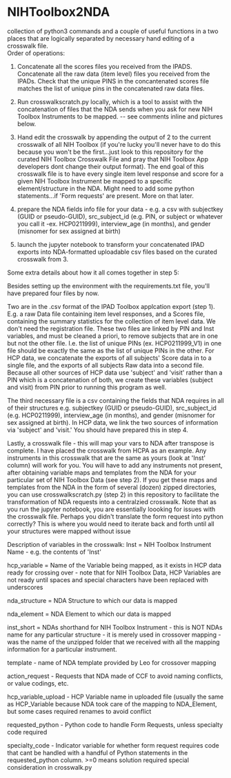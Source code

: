 # NIHToolbox2NDA
collection of python3 commands and a couple of useful functions in a two places that are logically separated by necessary hand editing of a crosswalk file.  
Order of operations:
1.  Concatenate all the scores files you received from the IPADS.  Concatenate all the raw data (item level) files you received from the IPADs. Check that the unique PINS in the concantenated scores file matches the list of unique pins in the concatenated raw data files.

2.  Run crosswalkscratch.py locally, which is a tool to assist with the concatenation of files that the NDA sends when you ask for new NIH Toolbox Instruments to be mapped.  -- see comments inline and pictures below.

3.  Hand edit the crosswalk by appending the output of 2 to the current crosswalk of all NIH Toolbox (if you're lucky you'll never have to do this because you won't be the first...just look to this repository for the curated NIH Toolbox Crosswalk File and pray that NIH Toolbox App developers dont change their output format).  The end goal of this crosswalk file is to have every single item level response and score for a given NIH Toolbox Instrument be mapped to a specific element/structure in the NDA. Might need to add some python statements...if 'Form requests' are present.  More on that later.

4. prepare the NDA fields info file for your data - e.g. a csv with subjectkey (GUID or pseudo-GUID), src_subject_id (e.g. PIN, or subject or whatever you call it -ex. HCP0211999), interview_age (in months), and gender (misnomer for sex assigned at birth)

5.  launch the jupyter notebook to transform your concatenated IPAD exports into NDA-formatted uploadable csv files based on the curated crosswalk from 3.  

Some extra details about how it all comes together in step 5:

Besides setting up the environment with the requirements.txt file, you'll have prepared four files by now.

Two are in the .csv format of the IPAD Toolbox applcation export (step 1). E.g. a raw Data file containing item level responses, and a Scores file, containing the summary statistics for the collection of item level data. We don't need the registration file. These two files are linked by PIN and Inst variables, and must be cleaned a priori, to remove subjects that are in one but not the other file. I.e. the list of unique PINs (ex. HCP0211999_V1) in one file should be exactly the same as the list of unique PINs in the other. For HCP data, we concatenate the exports of all subjects' Score data in to a single file, and the exports of all subjects Raw data into a second file. Because all other sources of HCP data use 'subject' and 'visit' rather than a PIN which is a concatenation of both, we create these variables (subject and visit) from PIN prior to running this program as well.

The third necessary file is a csv containing the fields that NDA requires in all of their structures e.g. subjectkey (GUID or pseudo-GUID), src_subject_id (e.g. HCP0211999), interview_age (in months), and gender (misnomer for sex assigned at birth). In HCP data, we link the two sources of information via 'subject' and 'visit.'  You should have prepared this in step 4.

Lastly, a crosswalk file - this will map your vars to NDA after transpose is complete. I have placed the crosswalk from HCPA as an example. Any instruments in this crosswalk that are the same as yours (look at 'Inst' column) will work for you. You will have to add any instruments not present, after obtaining variable maps and templates from the NDA for your particular set of NIH Toolbox Data (see step 2).  If you get these maps and templates from the NDA in the form of several (dozen) zipped directories, you can use crosswalkscratch.py (step 2) in this repository to facilitate the transformation of NDA requests into a centralzied crosswalk. Note that as you run the jupyter notebook, you are essentially loooking for issues with the crosswalk file.  Perhaps you didn't translate the form request into python correctly?  This is where you would need to iterate back and forth until all your structures were mapped without issue

Description of variables in the crosswalk: 
Inst = NIH Toolbox Instrument Name - e.g. the contents of 'Inst' 

hcp_variable =	Name of the Variable being mapped, as it exists in HCP data ready for crossing over - note that for NIH Toolbox Data, HCP Variables are not ready until spaces and special characters have been replaced with underscores

nda_structure =	NDA Structure to which our data is mapped

nda_element =	NDA Element to which our data is mapped

inst_short =	NDAs shorthand for NIH Toolbox Instrument  - this is NOT NDAs name for any particular structure -  it is merely used in crossover mapping - was the name of the unzipped folder that we received with all the mapping information for a particular instrument.

template - name of NDA template provided by Leo for crossover mapping

action_request -	Requests that NDA made of CCF to avoid naming conflicts, or value codings, etc. 

hcp_variable_upload -	HCP Variable name in uploaded file (usually the same as HCP_Variable because NDA took care of the mapping to NDA_Element, but some cases required renames to avoid conflict

requested_python -	Python code to handle Form Requests, unless specialty code required

specialty_code -	Indicator variable for whether form request requires code that cant be handled with a handful of Python statements in the requested_python column.  >=0 means solution required special consideration in crosswalk.py
